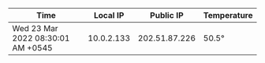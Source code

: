 | Time     | Local IP | Public IP | Temperature |
| ----------- | ----------- | ----------- | ----------- |
| Wed 23 Mar 2022 08:30:01 AM +0545      | 10.0.2.133     | 202.51.87.226  | 50.5° |
